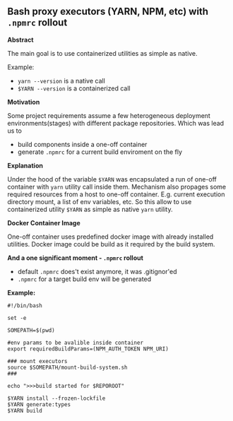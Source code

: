 ## Bash proxy executors (YARN, NPM, etc) with `.npmrc` rollout

**Abstract**

The main goal is to use containerized utilities as simple as native. 


Example:
- `yarn --version` is a native call
- `$YARN --version` is a containerized call


**Motivation**

Some project requirements assume a few heterogeneous deployment environments(stages) with different package repositories. 
Which was lead us to
- build components inside a one-off container
- generate `.npmrc` for a current build enviroment on the fly


**Explanation**

Under the hood of the variable `$YARN` was encapsulated a run of one-off container with `yarn` utility call inside them. 
Mechanism also propages some required resources from a host to one-off container. E.g. current execution directory mount, a list of env variables, etc.
So this allow to use containerized utility `$YARN` as simple as native `yarn` utility.


**Docker Container Image**

One-off container uses predefined docker image with already installed utilities. Docker image could be build as it required by the build system.


**And a one significant moment - `.npmrc` rollout**

- default `.npmrc` does't exist anymore, it was .gitignor'ed 
- `.npmrc` for a target build env will be generated

**Example:**

```
#!/bin/bash

set -e

SOMEPATH=$(pwd)

#env params to be avalible inside container
export requiredBuildParams=(NPM_AUTH_TOKEN NPM_URI)

### mount executors
source $SOMEPATH/mount-build-system.sh
###

echo ">>>build started for $REPOROOT"

$YARN install --frozen-lockfile
$YARN generate:types
$YARN build
```

